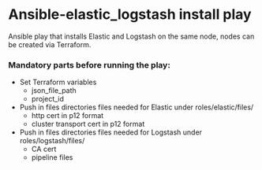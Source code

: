 # Ansible-elastic_logstash install play

Ansible play that installs Elastic and Logstash on the same node, nodes can be created via Terraform.

### Mandatory parts before running the play:
- Set Terraform variables
    *   json_file_path 
    *   project_id
- Push in files directories files needed for Elastic  under roles/elastic/files/
    *   http cert in p12 format
    *   cluster transport cert in p12 format
- Push in files directories files needed for Logstash under roles/logstash/files/
    *   CA cert
    *   pipeline files